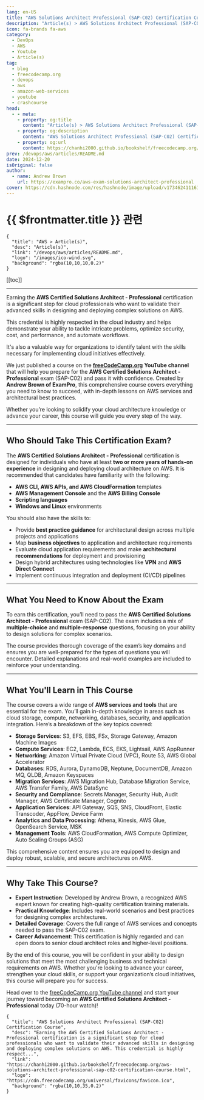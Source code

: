 ```yaml
---
lang: en-US
title: "AWS Solutions Architect Professional (SAP-C02) Certification Course"
description: "Article(s) > AWS Solutions Architect Professional (SAP-C02) Certification Course"
icon: fa-brands fa-aws
category:
  - DevOps
  - AWS
  - Youtube
  - Article(s)
tag:
  - blog
  - freecodecamp.org
  - devops
  - aws
  - amazon-web-services
  - youtube
  - crashcourse
head:
  - - meta:
    - property: og:title
      content: "Article(s) > AWS Solutions Architect Professional (SAP-C02) Certification Course"
    - property: og:description
      content: "AWS Solutions Architect Professional (SAP-C02) Certification Course"
    - property: og:url
      content: https://chanhi2000.github.io/bookshelf/freecodecamp.org/aws-solutions-architect-professional-sap-c02-certification-course.html
prev: /devops/aws/articles/README.md
date: 2024-12-20
isOriginal: false
author:
  - name: Andrew Brown
    url: https://exampro.co/aws-exam-solutions-architect-professional
cover: https://cdn.hashnode.com/res/hashnode/image/upload/v1734624111613/72a048e5-3ba2-4c95-b553-086c9110c5d3.png
---
```


# {{ $frontmatter.title }} 관련

```component VPCard
{
  "title": "AWS > Article(s)",
  "desc": "Article(s)",
  "link": "/devops/aws/articles/README.md",
  "logo": "/images/ico-wind.svg",
  "background": "rgba(10,10,10,0.2)"
}
```

[[toc]]

---

<SiteInfo
  name="AWS Solutions Architect Professional (SAP-C02) Certification Course"
  desc="Earning the AWS Certified Solutions Architect - Professional certification is a significant step for cloud professionals who want to validate their advanced skills in designing and deploying complex solutions on AWS. This credential is highly respect..."
  url="https://freecodecamp.org/news/aws-solutions-architect-professional-sap-c02-certification-course"
  logo="https://cdn.freecodecamp.org/universal/favicons/favicon.ico"
  preview="https://cdn.hashnode.com/res/hashnode/image/upload/v1734624111613/72a048e5-3ba2-4c95-b553-086c9110c5d3.png"/>

Earning the **AWS Certified Solutions Architect - Professional** certification is a significant step for cloud professionals who want to validate their advanced skills in designing and deploying complex solutions on AWS.

This credential is highly respected in the cloud industry and helps demonstrate your ability to tackle intricate problems, optimize security, cost, and performance, and automate workflows.

It's also a valuable way for organizations to identify talent with the skills necessary for implementing cloud initiatives effectively.

We just published a course on the [**<FontIcon icon="fa-brands fa-free-code-camp"/>freeCodeCamp.org**](http://freeCodeCamp.org) **YouTube channel** that will help you prepare for the **AWS Certified Solutions Architect - Professional** exam (SAP-C02) and pass it with confidence. Created by **Andrew Brown of ExamPro**, this comprehensive course covers everything you need to know to succeed, with in-depth lessons on AWS services and architectural best practices.

Whether you’re looking to solidify your cloud architecture knowledge or advance your career, this course will guide you every step of the way.

---

## Who Should Take This Certification Exam?

The **AWS Certified Solutions Architect - Professional** certification is designed for individuals who have at least **two or more years of hands-on experience** in designing and deploying cloud architecture on AWS. It is recommended that candidates have familiarity with the following:

- **AWS CLI, AWS APIs, and AWS CloudFormation** templates
- **AWS Management Console** and the **AWS Billing Console**
- **Scripting languages**
- **Windows and Linux** environments

You should also have the skills to:

- Provide **best practice guidance** for architectural design across multiple projects and applications
- Map **business objectives** to application and architecture requirements
- Evaluate cloud application requirements and make **architectural recommendations** for deployment and provisioning
- Design hybrid architectures using technologies like **VPN** and **AWS Direct Connect**
- Implement continuous integration and deployment (CI/CD) pipelines

---

## What You Need to Know About the Exam

To earn this certification, you’ll need to pass the **AWS Certified Solutions Architect - Professional** exam (SAP-C02). The exam includes a mix of **multiple-choice** and **multiple-response** questions, focusing on your ability to design solutions for complex scenarios.

The course provides thorough coverage of the exam’s key domains and ensures you are well-prepared for the types of questions you will encounter. Detailed explanations and real-world examples are included to reinforce your understanding.

---

## What You'll Learn in This Course

The course covers a wide range of **AWS services and tools** that are essential for the exam. You’ll gain in-depth knowledge in areas such as cloud storage, compute, networking, databases, security, and application integration. Here’s a breakdown of the key topics covered:

- **Storage Services**: S3, EFS, EBS, FSx, Storage Gateway, Amazon Machine Images
- **Compute Services**: EC2, Lambda, ECS, EKS, Lightsail, AWS AppRunner
- **Networking**: Amazon Virtual Private Cloud (VPC), Route 53, AWS Global Accelerator
- **Databases**: RDS, Aurora, DynamoDB, Neptune, DocumentDB, Amazon MQ, QLDB, Amazon Keyspaces
- **Migration Services**: AWS Migration Hub, Database Migration Service, AWS Transfer Family, AWS DataSync
- **Security and Compliance**: Secrets Manager, Security Hub, Audit Manager, AWS Certificate Manager, Cognito
- **Application Services**: API Gateway, SQS, SNS, CloudFront, Elastic Transcoder, AppFlow, Device Farm
- **Analytics and Data Processing**: Athena, Kinesis, AWS Glue, OpenSearch Service, MSK
- **Management Tools**: AWS CloudFormation, AWS Compute Optimizer, Auto Scaling Groups (ASG)

This comprehensive content ensures you are equipped to design and deploy robust, scalable, and secure architectures on AWS.

---

## Why Take This Course?

- **Expert Instruction**: Developed by Andrew Brown, a recognized AWS expert known for creating high-quality certification training materials.
- **Practical Knowledge**: Includes real-world scenarios and best practices for designing complex architectures.
- **Detailed Coverage**: Covers the full range of AWS services and concepts needed to pass the SAP-C02 exam.
- **Career Advancement**: This certification is highly regarded and can open doors to senior cloud architect roles and higher-level positions.

By the end of this course, you will be confident in your ability to design solutions that meet the most challenging business and technical requirements on AWS. Whether you're looking to advance your career, strengthen your cloud skills, or support your organization’s cloud initiatives, this course will prepare you for success.

Head over to the [<FontIcon icon="fa-brands fa-youtube"/>freeCodeCamp.org YouTube channel](https://youtu.be/hyEw7dQ9-JE) and start your journey toward becoming an **AWS Certified Solutions Architect - Professional** today (70-hour watch)!

<VidStack src="youtube/hyEw7dQ9-JE" />

<!-- TODO: add ARTICLE CARD -->
```component VPCard
{
  "title": "AWS Solutions Architect Professional (SAP-C02) Certification Course",
  "desc": "Earning the AWS Certified Solutions Architect - Professional certification is a significant step for cloud professionals who want to validate their advanced skills in designing and deploying complex solutions on AWS. This credential is highly respect...",
  "link": "https://chanhi2000.github.io/bookshelf/freecodecamp.org/aws-solutions-architect-professional-sap-c02-certification-course.html",
  "logo": "https://cdn.freecodecamp.org/universal/favicons/favicon.ico",
  "background": "rgba(10,10,35,0.2)"
}
```
